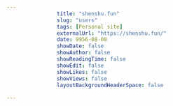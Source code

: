---
                title: "shenshu.fun"
                slug: "users"
                tags: [Personal site]
                externalUrl: "https://shenshu.fun/"
                date: 9956-08-08
                showDate: false
                showAuthor: false
                showReadingTime: false
                showEdit: false
                showLikes: false
                showViews: false
                layoutBackgroundHeaderSpace: false
                ---
